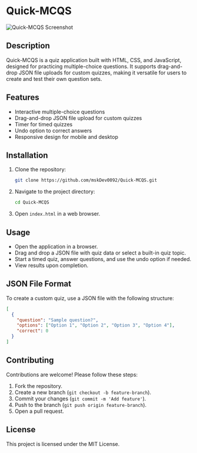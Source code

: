 # Quick-MCQS
![Quick-MCQS Screenshot](https://github.com/mskDev0092/Quick-MCQS/raw/main/screenshot.png)
## Description
Quick-MCQS is a quiz application built with HTML, CSS, and JavaScript, designed for practicing multiple-choice questions. It supports drag-and-drop JSON file uploads for custom quizzes, making it versatile for users to create and test their own question sets.

## Features
- Interactive multiple-choice questions
- Drag-and-drop JSON file upload for custom quizzes
- Timer for timed quizzes
- Undo option to correct answers
- Responsive design for mobile and desktop

## Installation
1. Clone the repository:
   ```bash
   git clone https://github.com/mskDev0092/Quick-MCQS.git
   ```
2. Navigate to the project directory:
   ```bash
   cd Quick-MCQS
   ```
3. Open `index.html` in a web browser.

## Usage
- Open the application in a browser.
- Drag and drop a JSON file with quiz data or select a built-in quiz topic.
- Start a timed quiz, answer questions, and use the undo option if needed.
- View results upon completion.

## JSON File Format
To create a custom quiz, use a JSON file with the following structure:
```json
[
  {
    "question": "Sample question?",
    "options": ["Option 1", "Option 2", "Option 3", "Option 4"],
    "correct": 0
  }
]
```

## Contributing
Contributions are welcome! Please follow these steps:
1. Fork the repository.
2. Create a new branch (`git checkout -b feature-branch`).
3. Commit your changes (`git commit -m 'Add feature'`).
4. Push to the branch (`git push origin feature-branch`).
5. Open a pull request.

## License
This project is licensed under the MIT License.
